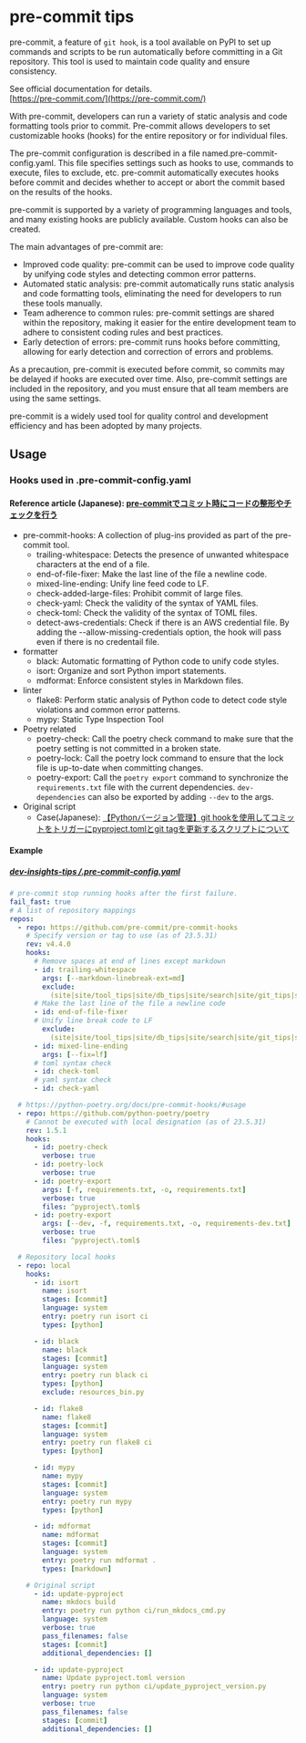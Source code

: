 # pre-commit tips

pre-commit, a feature of `git hook`, is a tool available on PyPl to set up commands and scripts to be run automatically before committing in a Git repository. This tool is used to maintain code quality and ensure consistency.

See official documentation for details.<br />
[https://pre-commit.com/](https://pre-commit.com/)

With pre-commit, developers can run a variety of static analysis and code formatting tools prior to commit. Pre-commit allows developers to set customizable hooks (hooks) for the entire repository or for individual files.

The pre-commit configuration is described in a file named.pre-commit-config.yaml. This file specifies settings such as hooks to use, commands to execute, files to exclude, etc. pre-commit automatically executes hooks before commit and decides whether to accept or abort the commit based on the results of the hooks.

pre-commit is supported by a variety of programming languages and tools, and many existing hooks are publicly available. Custom hooks can also be created.

The main advantages of pre-commit are:

- Improved code quality: pre-commit can be used to improve code quality by unifying code styles and detecting common error patterns.
- Automated static analysis: pre-commit automatically runs static analysis and code formatting tools, eliminating the need for developers to run these tools manually.
- Team adherence to common rules: pre-commit settings are shared within the repository, making it easier for the entire development team to adhere to consistent coding rules and best practices.
- Early detection of errors: pre-commit runs hooks before committing, allowing for early detection and correction of errors and problems.

As a precaution, pre-commit is executed before commit, so commits may be delayed if hooks are executed over time. Also, pre-commit settings are included in the repository, and you must ensure that all team members are using the same settings.

pre-commit is a widely used tool for quality control and development efficiency and has been adopted by many projects.

## Usage

### Hooks used in .pre-commit-config.yaml

#### Reference article (Japanese): [pre-commitでコミット時にコードの整形やチェックを行う](https://zenn.dev/yiskw713/articles/3c3b4022f3e3f22d276d)

- pre-commit-hooks: A collection of plug-ins provided as part of the pre-commit tool.
  - trailing-whitespace: Detects the presence of unwanted whitespace characters at the end of a file.
  - end-of-file-fixer: Make the last line of the file a newline code.
  - mixed-line-ending: Unify line feed code to LF.
  - check-added-large-files: Prohibit commit of large files.
  - check-yaml: Check the validity of the syntax of YAML files.
  - check-toml: Check the validity of the syntax of TOML files.
  - detect-aws-credentials: Check if there is an AWS credential file. By adding the --allow-missing-credentials option, the hook will pass even if there is no credentail file.
- formatter
  - black: Automatic formatting of Python code to unify code styles.
  - isort: Organize and sort Python import statements.
  - mdformat: Enforce consistent styles in Markdown files.
- linter
  - flake8: Perform static analysis of Python code to detect code style violations and common error patterns.
  - mypy: Static Type Inspection Tool
- Poetry related
  - poetry-check: Call the poetry check command to make sure that the poetry setting is not committed in a broken state.
  - poetry-lock: Call the poetry lock command to ensure that the lock file is up-to-date when committing changes.
  - poetry-export: Call the `poetry export` command to synchronize the `requirements.txt` file with the current dependencies. `dev-dependencies` can also be exported by adding `--dev` to the args.
- Original script
  - Case(Japanese): [【Pythonバージョン管理】git hookを使用してコミットをトリガーにpyproject.tomlとgit tagを更新するスクリプトについて](https://7rikazhexde-techlog.hatenablog.com/entry/2023/06/10/005231)

#### Example

##### [dev-insights-tips /.pre-commit-config.yaml](https://github.com/7rikazhexde/dev-insights-tips/blob/main/.pre-commit-config.yaml)

```yaml
# pre-commit stop running hooks after the first failure.
fail_fast: true
# A list of repository mappings
repos:
  - repo: https://github.com/pre-commit/pre-commit-hooks
    # Specify version or tag to use (as of 23.5.31)
    rev: v4.4.0
    hooks:
      # Remove spaces at end of lines except markdown
      - id: trailing-whitespace
        args: [--markdown-linebreak-ext=md]
        exclude:
          (site|site/tool_tips|site/db_tips|site/search|site/git_tips|site/python_tips|site/vscode_tips|site/assets|site/tool_tips/tool\-tips|site/db_tips/mariadb|site/db_tips/mariadb/mariadb\-tips|site/git_tips/git\-tips|site/python_tips/pymysql|site/python_tips/dash_plotly|site/python_tips/pymysql/pymysql\-tips|site/python_tips/dash_plotly/dash\-plotly\-tips|site/vscode_tips/vscode\-tips|site/assets/images|site/assets/javascripts|site/assets/stylesheets|site/assets/javascripts/lunr|site/assets/javascripts/workers|site/assets/javascripts/lunr/min)/.*
      # Make the last line of the file a newline code
      - id: end-of-file-fixer
      # Unify line break code to LF
        exclude:
          (site|site/tool_tips|site/db_tips|site/search|site/git_tips|site/python_tips|site/vscode_tips|site/assets|site/tool_tips/tool\-tips|site/db_tips/mariadb|site/db_tips/mariadb/mariadb\-tips|site/git_tips/git\-tips|site/python_tips/pymysql|site/python_tips/dash_plotly|site/python_tips/pymysql/pymysql\-tips|site/python_tips/dash_plotly/dash\-plotly\-tips|site/vscode_tips/vscode\-tips|site/assets/images|site/assets/javascripts|site/assets/stylesheets|site/assets/javascripts/lunr|site/assets/javascripts/workers|site/assets/javascripts/lunr/min)/.*
      - id: mixed-line-ending
        args: [--fix=lf]
      # toml syntax check
      - id: check-toml
      # yaml syntax check
      - id: check-yaml

  # https://python-poetry.org/docs/pre-commit-hooks/#usage
  - repo: https://github.com/python-poetry/poetry
    # Cannot be executed with local designation (as of 23.5.31)
    rev: 1.5.1
    hooks:
      - id: poetry-check
        verbose: true
      - id: poetry-lock
        verbose: true
      - id: poetry-export
        args: [-f, requirements.txt, -o, requirements.txt]
        verbose: true
        files: ^pyproject\.toml$
      - id: poetry-export
        args: [--dev, -f, requirements.txt, -o, requirements-dev.txt]
        verbose: true
        files: ^pyproject\.toml$

  # Repository local hooks
  - repo: local
    hooks:
      - id: isort
        name: isort
        stages: [commit]
        language: system
        entry: poetry run isort ci
        types: [python]

      - id: black
        name: black
        stages: [commit]
        language: system
        entry: poetry run black ci
        types: [python]
        exclude: resources_bin.py

      - id: flake8
        name: flake8
        stages: [commit]
        language: system
        entry: poetry run flake8 ci
        types: [python]

      - id: mypy
        name: mypy
        stages: [commit]
        language: system
        entry: poetry run mypy
        types: [python]

      - id: mdformat
        name: mdformat
        stages: [commit]
        language: system
        entry: poetry run mdformat .
        types: [markdown]

    # Original script
      - id: update-pyproject
        name: mkdocs build
        entry: poetry run python ci/run_mkdocs_cmd.py
        language: system
        verbose: true
        pass_filenames: false
        stages: [commit]
        additional_dependencies: []

      - id: update-pyproject
        name: Update pyproject.toml version
        entry: poetry run python ci/update_pyproject_version.py
        language: system
        verbose: true
        pass_filenames: false
        stages: [commit]
        additional_dependencies: []
```
